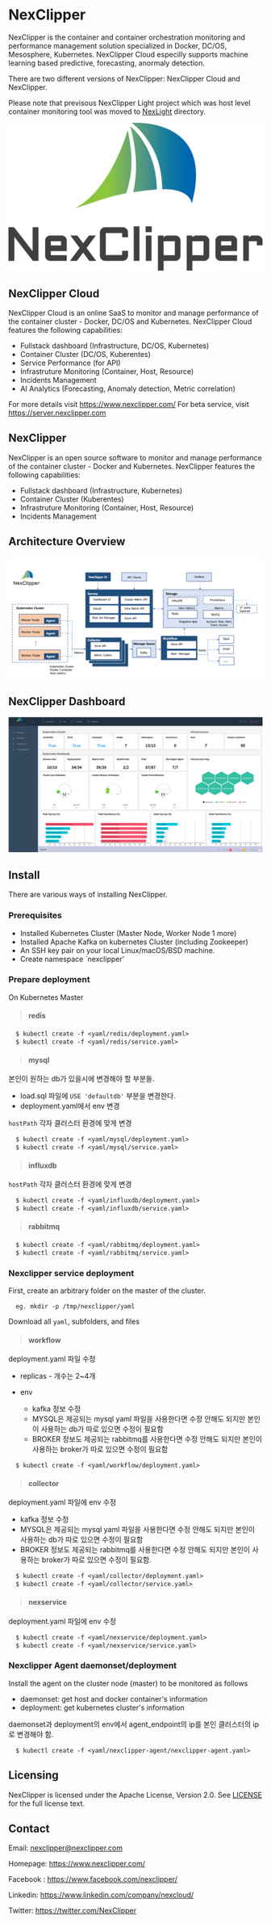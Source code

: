 # NexClipper

NexClipper is the container and container orchestration monitoring and performance management solution specialized in Docker, DC/OS, Mesosphere, Kubernetes. NexClipper Cloud especilly supports machine learning based predictive, forecasting, anormaly detection.

There are two different versions of NexClipper: NexClipper Cloud and NexClipper.

Please note that previsous NexClipper Light project which was host level container monitoring tool was moved to [NexLight](https://github.com/NexClipper/NexClipper/tree/master/NexLight) directory.

![](docs/images/logo1.png)

## NexClipper Cloud

NexClipper Cloud is an online SaaS to monitor and manage performance of the container cluster -  Docker, DC/OS and Kubernetes.
NexClipper Cloud features the following capabilities:
- Fullstack dashboard (Infrastructure, DC/OS, Kubernetes)
- Container Cluster (DC/OS, Kuberentes)
- Service Performance (for API)
- Infrastruture Monitoring (Container, Host, Resource)
- Incidents Management
- AI Analytics (Forecasting, Anomaly detection, Metric correlation)

For more details visit  https://www.nexclipper.com/
For beta service, visit https://server.nexclipper.com

## NexClipper  

NexClipper is an open source software to monitor and manage performance of the container cluster -  Docker and Kubernetes.
NexClipper features the following capabilities:
- Fullstack dashboard (Infrastructure, Kubernetes)
- Container Cluster (Kuberentes)
- Infrastruture Monitoring (Container, Host, Resource)
- Incidents Management

## Architecture Overview

![](docs/images/NexClipper_Architecture.png)

## NexClipper Dashboard

![](docs/images/NexClipper_dashboard.png)

## Install

There are various ways of installing NexClipper.

### Prerequisites

- Installed Kubernetes Cluster (Master Node, Worker Node 1 more)
- Installed Apache Kafka on kubernetes Cluster (including Zookeeper)
- An SSH key pair on your local Linux/macOS/BSD machine.
- Create namespace `nexclipper'

### Prepare deployment

On Kubernetes Master

> #### redis

      $ kubectl create -f <yaml/redis/deployment.yaml>
      $ kubectl create -f <yaml/redis/service.yaml>

> #### mysql

본인이 원하는 db가 있을시에 변경해야 할 부분들.

- load.sql 파일에 `USE 'defaultdb'` 부분을 변경한다.
- deployment.yaml에서 env 변경

`hostPath` 각자 클러스터 환경에 맞게 변경

      $ kubectl create -f <yaml/mysql/deployment.yaml>
      $ kubectl create -f <yaml/mysql/service.yaml>

> #### influxdb

`hostPath` 각자 클러스터 환경에 맞게 변경

      $ kubectl create -f <yaml/influxdb/deployment.yaml>
      $ kubectl create -f <yaml/influxdb/service.yaml>

> #### rabbitmq

      $ kubectl create -f <yaml/rabbitmq/deployment.yaml>
      $ kubectl create -f <yaml/rabbitmq/service.yaml>

### Nexclipper service deployment
First, create an arbitrary folder on the master of the cluster.

      eg. mkdir -p /tmp/nexclipper/yaml

Download all `yaml`, subfolders, and files

> #### workflow

deployment.yaml 파일 수정
- replicas
      - 개수는 2~4개
      
- env
  - kafka 정보 수정
  - MYSQL은 제공되는 mysql yaml 파일을 사용한다면 수정 안해도 되지만 본인이 사용하는 db가 따로 있으면 수정이 필요함
  - BROKER 정보도 제공되는 rabbitmq를 사용한다면 수정 안해도 되지만 본인이 사용하는 broker가 따로 있으면 수정이 필요함
```
  $ kubectl create -f <yaml/workflow/deployment.yaml>
```
> #### collector

deployment.yaml 파일에 env 수정
- kafka 정보 수정
- MYSQL은 제공되는 mysql yaml 파일을 사용한다면 수정 안해도 되지만 본인이 사용하는 db가 따로 있으면 수정이 필요함
- BROKER 정보도 제공되는 rabbitmq를 사용한다면 수정 안해도 되지만 본인이 사용하는 broker가 따로 있으면 수정이 필요함.

```
  $ kubectl create -f <yaml/collector/deployment.yaml>
  $ kubectl create -f <yaml/collector/service.yaml>
```
> #### nexservice

deployment.yaml 파일에 env 수정

      $ kubectl create -f <yaml/nexservice/deployment.yaml>
      $ kubectl create -f <yaml/nexservice/service.yaml>


### Nexclipper Agent daemonset/deployment
Install the agent on the cluster node (master) to be monitored as follows
- daemonset: get host and docker container's information
- deployment: get kubernetes cluster's information

daemonset과 deployment의 env에서 agent_endpoint의 ip를 본인 클러스터의  ip로 변경해야 함.

      $ kubectl create -f <yaml/nexclipper-agent/nexclipper-agent.yaml>


## Licensing

NexClipper is licensed under the Apache License, Version 2.0. See [LICENSE](https://github.com/NexClipper/NexClipper/blob/master/LICENSE) for the full license text.

## Contact

Email: nexclipper@nexclipper.com

Homepage: https://www.nexclipper.com/

Facebook : https://www.facebook.com/nexclipper/

Linkedin: https://www.linkedin.com/company/nexcloud/

Twitter: https://twitter.com/NexClipper


